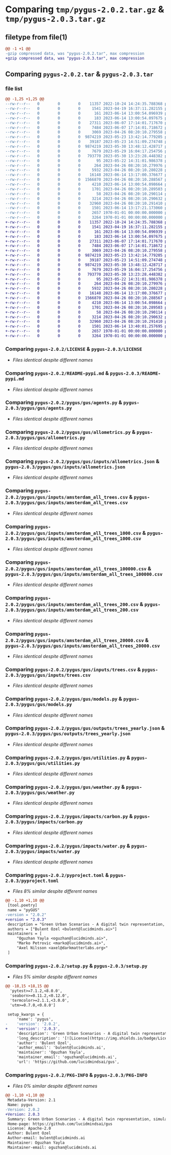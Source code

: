 # Comparing `tmp/pygus-2.0.2.tar.gz` & `tmp/pygus-2.0.3.tar.gz`

## filetype from file(1)

```diff
@@ -1 +1 @@
-gzip compressed data, was "pygus-2.0.2.tar", max compression
+gzip compressed data, was "pygus-2.0.3.tar", max compression
```

## Comparing `pygus-2.0.2.tar` & `pygus-2.0.3.tar`

### file list

```diff
@@ -1,25 +1,25 @@
--rw-r--r--   0        0        0    11357 2022-10-24 14:24:35.788368 pygus-2.0.2/LICENSE
--rw-r--r--   0        0        0     1541 2023-04-19 16:37:11.282155 pygus-2.0.2/README-pypi.md
--rw-r--r--   0        0        0      161 2023-06-14 13:00:54.096939 pygus-2.0.2/pygus/__init__.py
--rw-r--r--   0        0        0      183 2023-06-14 13:00:54.097675 pygus-2.0.2/pygus/gus/__init__.py
--rw-r--r--   0        0        0    27311 2023-06-07 17:14:01.717670 pygus-2.0.2/pygus/gus/agents.py
--rw-r--r--   0        0        0     7484 2023-06-07 17:14:01.718672 pygus-2.0.2/pygus/gus/allometrics.py
--rw-r--r--   0        0        0     3069 2023-04-26 08:20:10.279558 pygus-2.0.2/pygus/gus/inputs/allometrics.json
--rw-r--r--   0        0        0  9874219 2023-05-23 13:42:14.779205 pygus-2.0.2/pygus/gus/inputs/amsterdam_all_trees.csv
--rw-r--r--   0        0        0    39187 2023-05-23 14:51:09.274748 pygus-2.0.2/pygus/gus/inputs/amsterdam_all_trees_1000.csv
--rw-r--r--   0        0        0  9874219 2023-05-30 13:48:12.428717 pygus-2.0.2/pygus/gus/inputs/amsterdam_all_trees_100000.csv
--rw-r--r--   0        0        0     7679 2023-05-29 16:04:17.254756 pygus-2.0.2/pygus/gus/inputs/amsterdam_all_trees_200.csv
--rw-r--r--   0        0        0   793770 2023-05-30 13:23:28.448382 pygus-2.0.2/pygus/gus/inputs/amsterdam_all_trees_20000.csv
--rw-r--r--   0        0        0       95 2023-05-22 14:31:01.986378 pygus-2.0.2/pygus/gus/inputs/scenario.json
--rw-r--r--   0        0        0      264 2023-04-26 08:20:10.279976 pygus-2.0.2/pygus/gus/inputs/site.json
--rw-r--r--   0        0        0     5932 2023-04-26 08:20:10.280228 pygus-2.0.2/pygus/gus/inputs/trees.csv
--rw-r--r--   0        0        0    16148 2023-06-14 13:17:00.376677 pygus-2.0.2/pygus/gus/models.py
--rw-r--r--   0        0        0  1566870 2023-04-26 08:20:10.288567 pygus-2.0.2/pygus/gus/outputs/trees_yearly.json
--rw-r--r--   0        0        0     4210 2023-06-14 13:00:54.098664 pygus-2.0.2/pygus/gus/utilities.py
--rw-r--r--   0        0        0     1701 2023-04-26 08:20:10.289503 pygus-2.0.2/pygus/gus/weather.py
--rw-r--r--   0        0        0       58 2023-04-26 08:20:10.290114 pygus-2.0.2/pygus/impacts/__init__.py
--rw-r--r--   0        0        0     3214 2023-04-26 08:20:10.290632 pygus-2.0.2/pygus/impacts/carbon.py
--rw-r--r--   0        0        0    32960 2023-04-26 08:20:10.291410 pygus-2.0.2/pygus/impacts/water.py
--rw-r--r--   0        0        0     1501 2023-06-14 13:17:21.173060 pygus-2.0.2/pyproject.toml
--rw-r--r--   0        0        0     2657 1970-01-01 00:00:00.000000 pygus-2.0.2/setup.py
--rw-r--r--   0        0        0     3264 1970-01-01 00:00:00.000000 pygus-2.0.2/PKG-INFO
+-rw-r--r--   0        0        0    11357 2022-10-24 14:24:35.788368 pygus-2.0.3/LICENSE
+-rw-r--r--   0        0        0     1541 2023-04-19 16:37:11.282155 pygus-2.0.3/README-pypi.md
+-rw-r--r--   0        0        0      161 2023-06-14 13:00:54.096939 pygus-2.0.3/pygus/__init__.py
+-rw-r--r--   0        0        0      183 2023-06-14 13:00:54.097675 pygus-2.0.3/pygus/gus/__init__.py
+-rw-r--r--   0        0        0    27311 2023-06-07 17:14:01.717670 pygus-2.0.3/pygus/gus/agents.py
+-rw-r--r--   0        0        0     7484 2023-06-07 17:14:01.718672 pygus-2.0.3/pygus/gus/allometrics.py
+-rw-r--r--   0        0        0     3069 2023-04-26 08:20:10.279558 pygus-2.0.3/pygus/gus/inputs/allometrics.json
+-rw-r--r--   0        0        0  9874219 2023-05-23 13:42:14.779205 pygus-2.0.3/pygus/gus/inputs/amsterdam_all_trees.csv
+-rw-r--r--   0        0        0    39187 2023-05-23 14:51:09.274748 pygus-2.0.3/pygus/gus/inputs/amsterdam_all_trees_1000.csv
+-rw-r--r--   0        0        0  9874219 2023-05-30 13:48:12.428717 pygus-2.0.3/pygus/gus/inputs/amsterdam_all_trees_100000.csv
+-rw-r--r--   0        0        0     7679 2023-05-29 16:04:17.254756 pygus-2.0.3/pygus/gus/inputs/amsterdam_all_trees_200.csv
+-rw-r--r--   0        0        0   793770 2023-05-30 13:23:28.448382 pygus-2.0.3/pygus/gus/inputs/amsterdam_all_trees_20000.csv
+-rw-r--r--   0        0        0       95 2023-05-22 14:31:01.986378 pygus-2.0.3/pygus/gus/inputs/scenario.json
+-rw-r--r--   0        0        0      264 2023-04-26 08:20:10.279976 pygus-2.0.3/pygus/gus/inputs/site.json
+-rw-r--r--   0        0        0     5932 2023-04-26 08:20:10.280228 pygus-2.0.3/pygus/gus/inputs/trees.csv
+-rw-r--r--   0        0        0    16148 2023-06-14 13:17:00.376677 pygus-2.0.3/pygus/gus/models.py
+-rw-r--r--   0        0        0  1566870 2023-04-26 08:20:10.288567 pygus-2.0.3/pygus/gus/outputs/trees_yearly.json
+-rw-r--r--   0        0        0     4210 2023-06-14 13:00:54.098664 pygus-2.0.3/pygus/gus/utilities.py
+-rw-r--r--   0        0        0     1701 2023-04-26 08:20:10.289503 pygus-2.0.3/pygus/gus/weather.py
+-rw-r--r--   0        0        0       58 2023-04-26 08:20:10.290114 pygus-2.0.3/pygus/impacts/__init__.py
+-rw-r--r--   0        0        0     3214 2023-04-26 08:20:10.290632 pygus-2.0.3/pygus/impacts/carbon.py
+-rw-r--r--   0        0        0    32960 2023-04-26 08:20:10.291410 pygus-2.0.3/pygus/impacts/water.py
+-rw-r--r--   0        0        0     1501 2023-06-14 13:40:01.257695 pygus-2.0.3/pyproject.toml
+-rw-r--r--   0        0        0     2657 1970-01-01 00:00:00.000000 pygus-2.0.3/setup.py
+-rw-r--r--   0        0        0     3264 1970-01-01 00:00:00.000000 pygus-2.0.3/PKG-INFO
```

### Comparing `pygus-2.0.2/LICENSE` & `pygus-2.0.3/LICENSE`

 * *Files identical despite different names*

### Comparing `pygus-2.0.2/README-pypi.md` & `pygus-2.0.3/README-pypi.md`

 * *Files identical despite different names*

### Comparing `pygus-2.0.2/pygus/gus/agents.py` & `pygus-2.0.3/pygus/gus/agents.py`

 * *Files identical despite different names*

### Comparing `pygus-2.0.2/pygus/gus/allometrics.py` & `pygus-2.0.3/pygus/gus/allometrics.py`

 * *Files identical despite different names*

### Comparing `pygus-2.0.2/pygus/gus/inputs/allometrics.json` & `pygus-2.0.3/pygus/gus/inputs/allometrics.json`

 * *Files identical despite different names*

### Comparing `pygus-2.0.2/pygus/gus/inputs/amsterdam_all_trees.csv` & `pygus-2.0.3/pygus/gus/inputs/amsterdam_all_trees.csv`

 * *Files identical despite different names*

### Comparing `pygus-2.0.2/pygus/gus/inputs/amsterdam_all_trees_1000.csv` & `pygus-2.0.3/pygus/gus/inputs/amsterdam_all_trees_1000.csv`

 * *Files identical despite different names*

### Comparing `pygus-2.0.2/pygus/gus/inputs/amsterdam_all_trees_100000.csv` & `pygus-2.0.3/pygus/gus/inputs/amsterdam_all_trees_100000.csv`

 * *Files identical despite different names*

### Comparing `pygus-2.0.2/pygus/gus/inputs/amsterdam_all_trees_200.csv` & `pygus-2.0.3/pygus/gus/inputs/amsterdam_all_trees_200.csv`

 * *Files identical despite different names*

### Comparing `pygus-2.0.2/pygus/gus/inputs/amsterdam_all_trees_20000.csv` & `pygus-2.0.3/pygus/gus/inputs/amsterdam_all_trees_20000.csv`

 * *Files identical despite different names*

### Comparing `pygus-2.0.2/pygus/gus/inputs/trees.csv` & `pygus-2.0.3/pygus/gus/inputs/trees.csv`

 * *Files identical despite different names*

### Comparing `pygus-2.0.2/pygus/gus/models.py` & `pygus-2.0.3/pygus/gus/models.py`

 * *Files identical despite different names*

### Comparing `pygus-2.0.2/pygus/gus/outputs/trees_yearly.json` & `pygus-2.0.3/pygus/gus/outputs/trees_yearly.json`

 * *Files identical despite different names*

### Comparing `pygus-2.0.2/pygus/gus/utilities.py` & `pygus-2.0.3/pygus/gus/utilities.py`

 * *Files identical despite different names*

### Comparing `pygus-2.0.2/pygus/gus/weather.py` & `pygus-2.0.3/pygus/gus/weather.py`

 * *Files identical despite different names*

### Comparing `pygus-2.0.2/pygus/impacts/carbon.py` & `pygus-2.0.3/pygus/impacts/carbon.py`

 * *Files identical despite different names*

### Comparing `pygus-2.0.2/pygus/impacts/water.py` & `pygus-2.0.3/pygus/impacts/water.py`

 * *Files identical despite different names*

### Comparing `pygus-2.0.2/pyproject.toml` & `pygus-2.0.3/pyproject.toml`

 * *Files 8% similar despite different names*

```diff
@@ -1,10 +1,10 @@
 [tool.poetry]
 name = "pyGUS"
-version = "2.0.2"
+version = "2.0.3"
 description = "Green Urban Scenarios - A digital twin representation, simulation of urban forests and their impact analysis."
 authors = ["Bulent Ozel <bulent@lucidminds.ai>"] 
 maintainers = [
     "Oguzhan Yayla <oguzhan@lucidminds.ai>", 
     "Marko Petrovic <marko@lucidminds.ai>", 
     "Axel Nilsson <axel@darkmatterlabs.org>"
 ]
```

### Comparing `pygus-2.0.2/setup.py` & `pygus-2.0.3/setup.py`

 * *Files 5% similar despite different names*

```diff
@@ -18,15 +18,15 @@
  'pytest>=7.1.2,<8.0.0',
  'seaborn>=0.11.2,<0.12.0',
  'termcolor>=2.1.1,<3.0.0',
  'utm>=0.7.0,<0.8.0']
 
 setup_kwargs = {
     'name': 'pygus',
-    'version': '2.0.2',
+    'version': '2.0.3',
     'description': 'Green Urban Scenarios - A digital twin representation, simulation of urban forests and their impact analysis.',
     'long_description': '[![License](https://img.shields.io/badge/License-Apache_2.0-blue.svg)](https://opensource.org/licenses/Apache-2.0)\n[![Versions](https://img.shields.io/pypi/pyversions/pygus)]()\n\n\n\n# gus\n![GUS-IMAGE](https://miro.medium.com/max/1400/1*fMM7rnq1RJCh-nFBGLUvyA.png)\n\nGreen Urban Scenarios - A digital twin representation, simulation of urban forests and their impact analysis.\n\n## Getting Started\nVisit the GUS [website documentation](https://lucidmindsai.github.io/gus/) for help with installing GUS, code documentation, and a [basic tutorial](https://github.com/lucidmindsai/gus/blob/main/notebooks/Tutorial.ipynb) to get you started. \n\n## Install from PyPi\nWe publish GUS as `pyGus` package in PyPi. Dependencies can be found in the .toml file on the GUS GitHub page. Even though installation with Poetry is possible, the most stable installation can be done via pip.\n\n```\n$ pip install pygus\n```\n\nFor further instructions and code documentation, visit [GUS Code Documentation](https://lucidmindsai.github.io/gus/)\n\n### Who maintains GUS?\nThe GUS is currently developed and maintained by [Lucidminds](https://lucidminds.ai/) and [Dark Matter Labs](https://darkmatterlabs.org/) members as part of their joint project [TreesAI](https://treesasinfrastructure.com/#/).\n\n### Notes\n* The GUS is open for PRs.\n* PRs will be reviewed by the current maintainers of the project.\n* Extensive development guidelines will be provided soon.\n* To report bugs, fixes, and questions, please use the [GitHub issues](https://github.com/lucidmindsai/gus/issues).',
     'author': 'Bulent Ozel',
     'author_email': 'bulent@lucidminds.ai',
     'maintainer': 'Oguzhan Yayla',
     'maintainer_email': 'oguzhan@lucidminds.ai',
     'url': 'https://github.com/lucidmindsai/gus',
```

### Comparing `pygus-2.0.2/PKG-INFO` & `pygus-2.0.3/PKG-INFO`

 * *Files 0% similar despite different names*

```diff
@@ -1,10 +1,10 @@
 Metadata-Version: 2.1
 Name: pygus
-Version: 2.0.2
+Version: 2.0.3
 Summary: Green Urban Scenarios - A digital twin representation, simulation of urban forests and their impact analysis.
 Home-page: https://github.com/lucidmindsai/gus
 License: Apache-2.0
 Author: Bulent Ozel
 Author-email: bulent@lucidminds.ai
 Maintainer: Oguzhan Yayla
 Maintainer-email: oguzhan@lucidminds.ai
```

